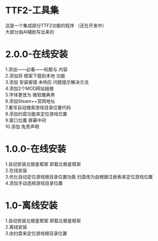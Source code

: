 # TTF2-工具集
这是一个集成部分TTF2功能的程序 （还在开发中）  
大部分由AI辅助写出来的

# 2.0.0-在线安装
1.添加——必看——标题与 内容  
2.添加将 框架下载到本地 功能  
3.添加 安装报错 未响应 问题提示解决方法  
4.添加2个MOD网站链接  
5.字体更改为 微软雅典黑  
6.添加Steam++官网地址  
7.重写自动搜索游戏目录位置代码  
8.添加扫盘功能来定位游戏位置  
9.窗口位置 屏幕中间  
10.添加 免责声明

# 1.0.0-在线安装
1.自动安装北极星框架 卸载北极星框架  
2.在线安装  
3.优化自动定位游戏根目录位置功能  扫盘改为由根据注册表来定位游戏位置  
4.添加手动选择游戏目录位置

# 1.0-离线安装
1.自动安装北极星框架 卸载北极星框架  
2.离线安装  
3.由扫盘来定位游戏根目录位置
